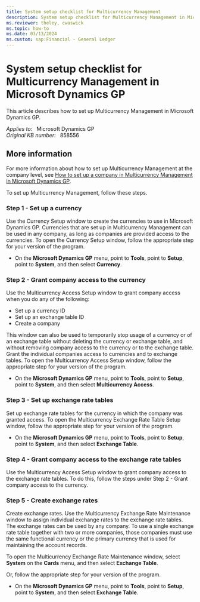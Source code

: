 ```yaml
---
title: System setup checklist for Multicurrency Management
description: System setup checklist for Multicurrency Management in Microsoft Dynamics GP.
ms.reviewer: theley, cwaswick
ms.topic: how-to
ms.date: 03/13/2024
ms.custom: sap:Financial - General Ledger
---
```

# System setup checklist for Multicurrency Management in Microsoft Dynamics GP

This article describes how to set up Multicurrency Management in Microsoft Dynamics GP.

_Applies to:_ &nbsp; Microsoft Dynamics GP  
_Original KB number:_ &nbsp; 858556

## More information

For more information about how to set up Multicurrency Management at the company level, see [How to set up a company in Multicurrency Management in Microsoft Dynamics GP](https://support.microsoft.com/topic/how-to-set-up-a-company-in-multicurrency-management-in-microsoft-dynamics-gp-95f2a996-cba7-3e64-7631-0381bbdda94b).

To set up Multicurrency Management, follow these steps.

### Step 1 - Set up a currency

Use the Currency Setup window to create the currencies to use in Microsoft Dynamics GP. Currencies that are set up in Multicurrency Management can be used in any company, as long as companies are provided access to the currencies. To open the Currency Setup window, follow the appropriate step for your version of the program.

- On the **Microsoft Dynamics GP** menu, point to **Tools**, point to **Setup**, point to **System**, and then select **Currency**.

### Step 2 - Grant company access to the currency

Use the Multicurrency Access Setup window to grant company access when you do any of the following:

- Set up a currency ID
- Set up an exchange table ID
- Create a company

This window can also be used to temporarily stop usage of a currency or of an exchange table without deleting the currency or exchange table, and without removing company access to the currency or to the exchange table. Grant the individual companies access to currencies and to exchange tables. To open the Multicurrency Access Setup window, follow the appropriate step for your version of the program.

- On the **Microsoft Dynamics GP** menu, point to **Tools**, point to **Setup**, point to **System**, and then select **Multicurrency Access**.

### Step 3 - Set up exchange rate tables

Set up exchange rate tables for the currency in which the company was granted access. To open the Multicurrency Exchange Rate Table Setup window, follow the appropriate step for your version of the program.

- On the **Microsoft Dynamics GP** menu, point to **Tools**, point to **Setup**, point to **System**, and then select **Exchange Table**.

### Step 4 - Grant company access to the exchange rate tables

Use the Multicurrency Access Setup window to grant company access to the exchange rate tables. To do this, follow the steps under Step 2 - Grant company access to the currency.

### Step 5 - Create exchange rates

Create exchange rates. Use the Multicurrency Exchange Rate Maintenance window to assign individual exchange rates to the exchange rate tables. The exchange rates can be used by any company. To use a single exchange rate table together with two or more companies, those companies must use the same functional currency or the primary currency that is used for maintaining the account records.

To open the Multicurrency Exchange Rate Maintenance window, select **System** on the **Cards** menu, and then select **Exchange Table**.

Or, follow the appropriate step for your version of the program.

- On the **Microsoft Dynamics GP** menu, point to **Tools**, point to **Setup**, point to **System**, and then select **Exchange Table**.
